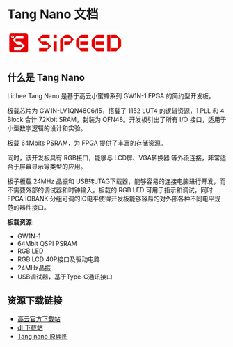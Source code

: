 Tang Nano 文档
======

<div class="title_pic">
    <!-- <img src="../assets/sipeed_longan_logo.jpg" height="60"> -->
    <img src="../assets/icon_sipeed2.png"  height="60">
</div>


## 什么是 Tang Nano 

Lichee Tang Nano 是基于高云小蜜蜂系列 GW1N-1 FPGA 的简约型开发板。

板载芯片为 GW1N-LV1QN48C6/I5，搭载了 1152 LUT4 的逻辑资源，1 PLL 和 4 Block 合计 72Kbit SRAM，封装为 QFN48。开发板引出了所有 I/O 接口，适用于小型数字逻辑的设计和实验。

板载 64Mbits PSRAM，为 FPGA 提供了丰富的存储资源。

同时，该开发板具有 RGB接口，能够与 LCD屏、VGA转换器 等外设连接，非常适合于屏幕显示等类型的应用。

板子板载 24MHz 晶振和 USB转JTAG下载器，能够容易的连接电脑进行开发，而不需要外部的调试器和时钟输入。板载的 RGB LED 可用于指示和调试，同时 FPGA IOBANK 分组可调的IO电平使得开发板能够容易的对外部各种不同电平规范的器件接口。

**板载资源:**

+ GW1N-1
+ 64Mbit QSPI PSRAM
+ RGB LED
+ RGB LCD 40P接口及驱动电路
+ 24MHz晶振
+ USB调试器，基于Type-C通讯接口

## 资源下载链接

+ [高云官方下载站](http://www.gowinsemi.com.cn/faq.aspx)
+ [dl 下载站](http://dl.sipeed.com/TANG/Nano)
+ [Tang nano 原理图](../assets/files/Tang-NANO.pdf)

